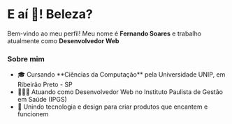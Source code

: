 <h1 align="left">E aí 👋! Beleza?</h1> 
<p>Bem-vindo ao meu perfil! Meu nome é <strong>Fernando Soares</strong> e trabalho atualmente como <strong>Desenvolvedor Web</strong></p>


<h3>Sobre mim</h3>
<ul>
<li>🎓 Cursando **Ciências da Computação** pela Universidade UNIP, em Ribeirão Preto - SP</li>
<li>👨🏻‍💻 Atuando como Desenvolvedor Web no Instituto Paulista de Gestão em Saúde (IPGS)</li>
<li>🚀 Unindo tecnologia e design para criar produtos que encantem e funcionem</li>
</ul>

